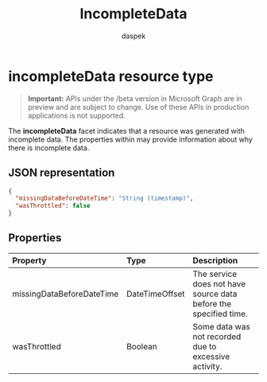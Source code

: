 ﻿---
author: daspek
ms.author: dspektor
ms.date: 10/06/2017
title: IncompleteData
---
# incompleteData resource type

 > **Important:** APIs under the /beta version in Microsoft Graph are in preview and are subject to change. Use of these APIs in production applications is not supported.

The **incompleteData** facet indicates that a resource was generated with incomplete data.
The properties within may provide information about why there is incomplete data.

## JSON representation

<!-- { "blockType": "resource", "@type": "microsoft.graph.incompleteData" } -->

```json
{
  "missingDataBeforeDateTime": "String (timestamp)",
  "wasThrottled": false
}
```

## Properties

| Property                  | Type           | Description
|:--------------------------|:---------------|:--------------------------------
| missingDataBeforeDateTime | DateTimeOffset | The service does not have source data before the specified time.
| wasThrottled              | Boolean        | Some data was not recorded due to excessive activity.

<!-- {
  "type": "#page.annotation",
  "section": "documentation",
  "tocPath": "Facets/IncompleteData"
} -->
